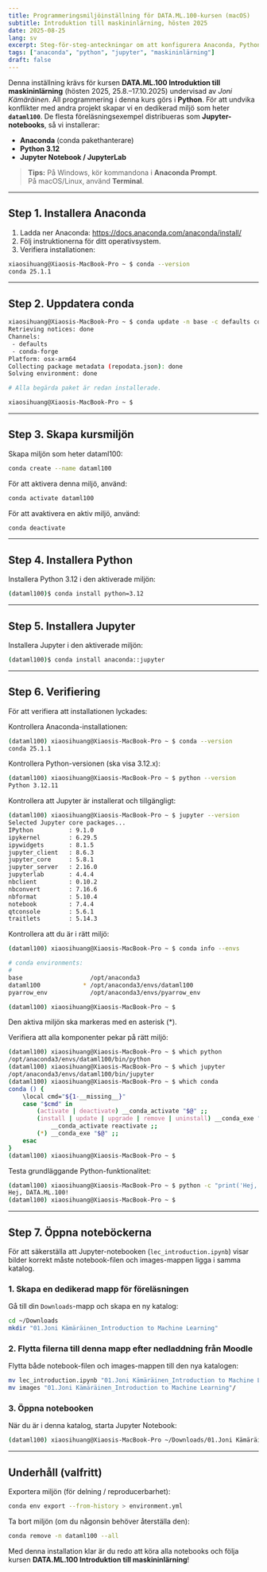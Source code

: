 ```yaml
---
title: Programmeringsmiljöinställning för DATA.ML.100-kursen (macOS)
subtitle: Introduktion till maskininlärning, hösten 2025
date: 2025-08-25
lang: sv
excerpt: Steg-för-steg-anteckningar om att konfigurera Anaconda, Python och Jupyter för DATA.ML.100 (Joni Kämäräinen).
tags: ["anaconda", "python", "jupyter", "maskininlärning"]
draft: false
---
```


Denna inställning krävs för kursen **DATA.ML.100 Introduktion till maskininlärning** (hösten 2025, 25.8.–17.10.2025) undervisad av *Joni Kämäräinen*. All programmering i denna kurs görs i **Python**. För att undvika konflikter med andra projekt skapar vi en dedikerad miljö som heter **`dataml100`**. De flesta föreläsningsexempel distribueras som **Jupyter-notebooks**, så vi installerar:

- **Anaconda** (conda pakethanterare)  
- **Python 3.12**  
- **Jupyter Notebook / JupyterLab**

> **Tips:** På Windows, kör kommandona i **Anaconda Prompt**.  
> På macOS/Linux, använd **Terminal**.

---


## Step 1. Installera Anaconda

1. Ladda ner Anaconda: <https://docs.anaconda.com/anaconda/install/>
2. Följ instruktionerna för ditt operativsystem.
3. Verifiera installationen:

```bash
xiaosihuang@Xiaosis-MacBook-Pro ~ $ conda --version
conda 25.1.1
```

---

## Step 2. Uppdatera conda

```bash
xiaosihuang@Xiaosis-MacBook-Pro ~ $ conda update -n base -c defaults conda
Retrieving notices: done
Channels:
 - defaults
 - conda-forge
Platform: osx-arm64
Collecting package metadata (repodata.json): done
Solving environment: done

# Alla begärda paket är redan installerade.

xiaosihuang@Xiaosis-MacBook-Pro ~ $ 
```

---

## Step 3. Skapa kursmiljön

Skapa miljön som heter dataml100:

```bash
conda create --name dataml100
```

För att aktivera denna miljö, använd:

```bash
conda activate dataml100
```

För att avaktivera en aktiv miljö, använd:
```bash
conda deactivate
```
---

## Step 4. Installera Python

Installera Python 3.12 i den aktiverade miljön:
```bash
(dataml100)$ conda install python=3.12
```

---

## Step 5. Installera Jupyter

Installera Jupyter i den aktiverade miljön:

```bash
(dataml100)$ conda install anaconda::jupyter
```
---


## Step 6. Verifiering

För att verifiera att installationen lyckades:

Kontrollera Anaconda-installationen:
```bash
(dataml100) xiaosihuang@Xiaosis-MacBook-Pro ~ $ conda --version
conda 25.1.1

```

Kontrollera Python-versionen (ska visa 3.12.x):
```bash
(dataml100) xiaosihuang@Xiaosis-MacBook-Pro ~ $ python --version
Python 3.12.11
```

Kontrollera att Jupyter är installerat och tillgängligt:
```bash
(dataml100) xiaosihuang@Xiaosis-MacBook-Pro ~ $ jupyter --version
Selected Jupyter core packages...
IPython          : 9.1.0
ipykernel        : 6.29.5
ipywidgets       : 8.1.5
jupyter_client   : 8.6.3
jupyter_core     : 5.8.1
jupyter_server   : 2.16.0
jupyterlab       : 4.4.4
nbclient         : 0.10.2
nbconvert        : 7.16.6
nbformat         : 5.10.4
notebook         : 7.4.4
qtconsole        : 5.6.1
traitlets        : 5.14.3
```

Kontrollera att du är i rätt miljö:
```bash
(dataml100) xiaosihuang@Xiaosis-MacBook-Pro ~ $ conda info --envs

# conda environments:
#
base                   /opt/anaconda3
dataml100            * /opt/anaconda3/envs/dataml100 
pyarrow_env            /opt/anaconda3/envs/pyarrow_env

(dataml100) xiaosihuang@Xiaosis-MacBook-Pro ~ $ 
```
Den aktiva miljön ska markeras med en asterisk (*).


Verifiera att alla komponenter pekar på rätt miljö:
```bash
(dataml100) xiaosihuang@Xiaosis-MacBook-Pro ~ $ which python
/opt/anaconda3/envs/dataml100/bin/python
(dataml100) xiaosihuang@Xiaosis-MacBook-Pro ~ $ which jupyter
/opt/anaconda3/envs/dataml100/bin/jupyter
(dataml100) xiaosihuang@Xiaosis-MacBook-Pro ~ $ which conda
conda () {
	\local cmd="${1-__missing__}"
	case "$cmd" in
		(activate | deactivate) __conda_activate "$@" ;;
		(install | update | upgrade | remove | uninstall) __conda_exe "$@" || \return
			__conda_activate reactivate ;;
		(*) __conda_exe "$@" ;;
	esac
}
(dataml100) xiaosihuang@Xiaosis-MacBook-Pro ~ $ 
```

Testa grundläggande Python-funktionalitet:
```bash
(dataml100) xiaosihuang@Xiaosis-MacBook-Pro ~ $ python -c "print('Hej, DATA.ML.100!')"
Hej, DATA.ML.100!
(dataml100) xiaosihuang@Xiaosis-MacBook-Pro ~ $ 
```


---

## Step 7. Öppna noteböckerna

För att säkerställa att Jupyter-notebooken (`lec_introduction.ipynb`) visar bilder korrekt måste notebook-filen och images-mappen ligga i samma katalog.

### 1. Skapa en dedikerad mapp för föreläsningen
Gå till din `Downloads`-mapp och skapa en ny katalog:

```bash
cd ~/Downloads
mkdir "01.Joni Kämäräinen_Introduction to Machine Learning"
```

### 2. Flytta filerna till denna mapp efter nedladdning från Moodle
Flytta både notebook-filen och images-mappen till den nya katalogen:
```bash
mv lec_introduction.ipynb "01.Joni Kämäräinen_Introduction to Machine Learning"/
mv images "01.Joni Kämäräinen_Introduction to Machine Learning"/
```

### 3. Öppna notebooken
När du är i denna katalog, starta Jupyter Notebook:
```bash
(dataml100) xiaosihuang@Xiaosis-MacBook-Pro ~/Downloads/01.Joni Kämäräinen_Introduction to Machine Learning  $ jupyter notebook lec_introduction.ipynb
```

---

## Underhåll (valfritt)

Exportera miljön (för delning / reproducerbarhet):

```bash
conda env export --from-history > environment.yml
```

Ta bort miljön (om du någonsin behöver återställa den):

```bash
conda remove -n dataml100 --all
```

Med denna installation klar är du redo att köra alla notebooks och följa kursen **DATA.ML.100 Introduktion till maskininlärning**!
